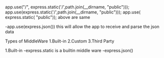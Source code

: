 app.use("/", express.static('/',path.join(__dirname, "public")));
app.use(express.static('/',path.join(__dirname, "public")));
app.use( express.static( "public"));
above are same

-app.use(express.json())
 this will allow the app to receive and parse the json data

Types of MiddleWare
1.Built-in
2.Custom
3.Third Party

1.Built-in
-express.static is a builtin middle ware
-express.json()